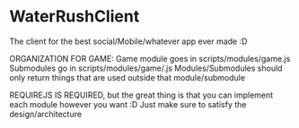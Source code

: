 WaterRushClient
===============
The client for the best social/Mobile/whatever app ever made :D

ORGANIZATION FOR GAME:
Game module goes in scripts/modules/game.js
Submodules go in scripts/modules/game/<submodule name>.js
Modules/Submodules should only return things that are used outside that module/submodule

REQUIREJS IS REQUIRED,
but the great thing is that you can implement each module however you want :D Just make sure to satisfy the design/architecture